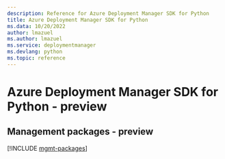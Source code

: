 ```yaml
---
description: Reference for Azure Deployment Manager SDK for Python
title: Azure Deployment Manager SDK for Python
ms.data: 10/20/2022
author: lmazuel
ms.author: lmazuel
ms.service: deploymentmanager
ms.devlang: python
ms.topic: reference
---
```

# Azure Deployment Manager SDK for Python - preview

## Management packages - preview
[!INCLUDE [mgmt-packages](deployment-manager-mgmt-index.md)]
